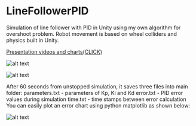 # LineFollowerPID
Simulation of line follower with PID in Unity using my own algorithm for overshoot problem. 
Robot movement is based on wheel colliders and physics built in Unity.

[Presentation videos and charts(CLICK)](https://www.dropbox.com/sh/n9m6bl9dvuo0i83/AAAwWYt_6QBPf7ynb-Ycgg4Ra?dl=0)

![alt text](https://github.com/vvrvvd/LineFollowerPID/blob/master/Screenshoots/line%20follower%20ui.png)

![alt text](https://github.com/vvrvvd/LineFollowerPID/blob/master/Screenshoots/race%20route.png)

After 60 seconds from unstopped simulation, it saves three files into main folder:
    parameters.txt - parameters of Kp, Ki and Kd
    error.txt - PID error values during simulation
    time.txt - time stamps between error calculation
You can easily plot an error chart using python matplotlib as shown below:

![alt text](https://github.com/vvrvvd/LineFollowerPID/blob/master/Screenshoots/error.png)

